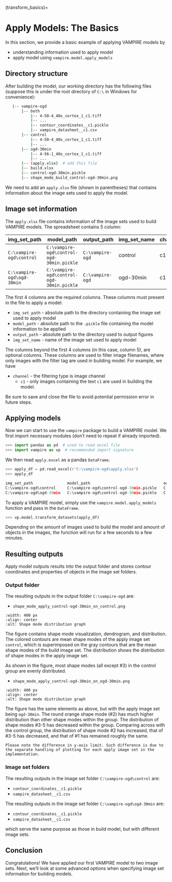 (transform_basics)=

# Apply Models: The Basics

In this section, we provide a basic example of applying VAMPIRE models by

- understanding information used to apply model
- apply model using `vampire.model.apply_models`

## Directory structure

After building the model, our working directory has the following files (suppose this is under the root directory of `C:\` in Windows for convenience):

```bash
   |-- vampire-ogd
       |-- both
           |-- 4-50-4_40x_cortex_1_c1.tiff
           |-- ...
           |-- contour_coordinates__c1.pickle
           |-- vampire_datasheet__c1.csv
       |-- control
           |-- 4-50-4_40x_cortex_1_c1.tiff
           |-- ...
       |-- ogd-30min
           |-- 4-56-1_40x_cortex_1_c1.tiff
           |-- ...
       |-- (apply.xlsx)  # add this file
       |-- build.xlsx
       |-- control-ogd-30min.pickle
       |-- shape_mode_build_control-ogd-30min.png
```

We need to add an `apply.xlsx` file (shown in parentheses) that contains information about the image sets used to apply the model.

## Image set information

The `apply.xlsx` file contains information of the image sets used to
build VAMPIRE models. The spreadsheet contains 5 column:

|img_set_path|model_path|output_path|img_set_name|channel|
|-|-|-|-|-|
|`C:\vampire-ogd\control`|`C:\vampire-ogd\control-ogd-30min.pickle`|`C:\vampire-ogd`|control|c1|
|`C:\vampire-ogd\ogd-30min`|`C:\vampire-ogd\control-ogd-30min.pickle`|`C:\vampire-ogd`|ogd-30min|c1|

The first 4 columns are the required columns. These columns must present in the file to apply a model:

- `img_set_path` - absolute path to the directory containing the image set used to apply model
- `model_path` - absolute path to the `.pickle` file containing the model information to be applied
- `output_path` - absolute path to the directory used to output figures
- `img_set_name` - name of the image set used to apply model

The columns beyond the first 4 columns (in this case, column 5), are optional columns. These columns are used to filter image filenames, where only images with the filter tag are used in building model. For example, we have

- `channel` - the filtering type is image channel
  - `c1` - only images containing the text `c1` are used in building the model.

Be sure to save and close the file to avoid potential permission error in future steps.

## Applying models

Now we can start to use the `vampire` package to build a VAMPIRE model. We first import necessary modules (don’t need to repeat if already imported).

```python
>>> import pandas as pd  # used to read excel file
>>> import vampire as vp  # recommended import signature
```

We then read `apply.excel` as a pandas `DataFrame`.

```python
>>> apply_df = pd.read_excel(r'C:\vampire-ogd\apply.xlsx')
>>> apply_df

img_set_path               model_path                                output_path      img_set_name   channel
C:\vampire-ogd\control     C:\vampire-ogd\control-ogd-30min.pickle   C:\vampire-ogd   control        c1
C:\vampire-ogd\ogd-30min   C:\vampire-ogd\control-ogd-30min.pickle   C:\vampire-ogd   ogd-30min      c1
```

To apply a VAMPIRE model, simply use the `vampire.model.apply_models` function and pass in the `DataFrame`.

```python
>>> vp.model.transform_datasets(apply_df)
```

Depending on the amount of images used to build the model and amount of objects in the images, the function will run for a few seconds to a few minutes.

## Resulting outputs

Apply model outputs results into the output folder and stores contour coordinates and properties of objects in the image set folders.

### Output folder

The resulting outputs in the output folder `C:\vampire-ogd` are:

- `shape_mode_apply_control-ogd-30min_on_control.png`

```{image} ../_static/img/shape_mode_apply_control-ogd-30min_on_control.png
:width: 400 px
:align: center
:alt: Shape mode distribution graph
```

The figure contains shape mode visualization, dendrogram, and distribution. The colored contours are mean shape modes of the apply image set `control`, which is superimposed on the gray contours that are the mean shape modes of the build image set. The distribution shows the distribution of shape modes in the apply image set.

As shown in the figure, most shape modes (all except #3) in the control group are evenly distributed.

- `shape_mode_apply_control-ogd-30min_on_ogd-30min.png`

```{image} ../_static/img/shape_mode_apply_control-ogd-30min_on_ogd-30min.png
:width: 400 px
:align: center
:alt: Shape mode distribution graph
```

   The figure has the same elements as above, but with the apply image set being `ogd-30min`. The round orange shape mode (#2) has much higher distribution than other shape modes within the group. The distribution of shape modes #3-5 has decreased within the group. Comparing across with the control group, the distribution of shape mode #2 has increased, that of #3-5 has decreased, and that of #1 has remained roughly the same.

```{note}
Please note the difference in y-axis limit. Such difference is due to the separate handling of plotting for each apply image set in the implementation.
```

### Image set folders

The resulting outputs in the image set folder `C:\vampire-ogd\control` are:

- `contour_coordinates__c1.pickle`
- `vampire_datasheet__c1.csv`

The resulting outputs in the image set folder `C:\vampire-ogd\ogd-30min` are:

- `contour_coordinates__c1.pickle`
- `vampire_datasheet__c1.csv`

which serve the same purpose as those in build model, but with different image sets.

## Conclusion

Congratulations! We have applied our first VAMPIRE model to two image sets. Next, we’ll look at some advanced options when specifying image set information for building models.
